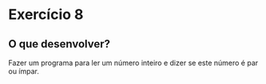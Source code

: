 # Exercício 8

## O que desenvolver?

Fazer um programa para ler um número inteiro e dizer se este número é par ou ímpar.
